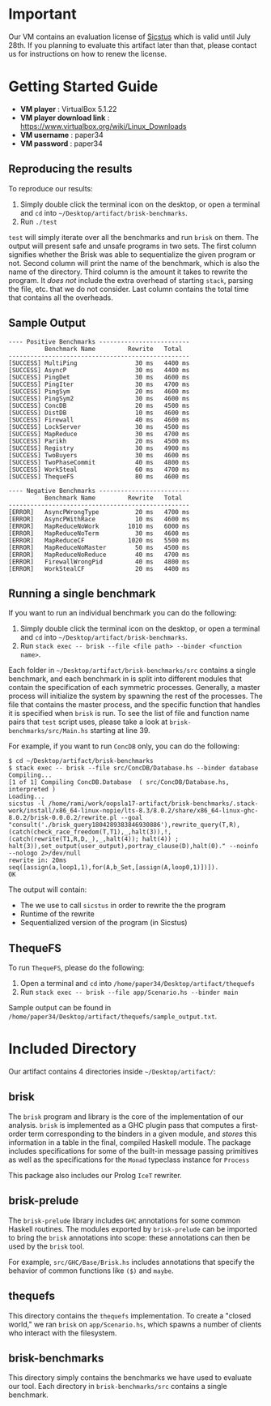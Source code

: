 # Important

Our VM contains an evaluation license of [Sicstus](https://sicstus.sics.se/)
which is valid until July 28th. If you planning to evaluate this artifact later
than that, please contact us for instructions on how to renew the license.

#  Getting Started Guide

- **VM player**               : VirtualBox 5.1.22
- **VM player download link** : https://www.virtualbox.org/wiki/Linux_Downloads
- **VM username**             : paper34
- **VM password**             : paper34

## Reproducing the results

To reproduce our results:

1. Simply double click the terminal icon on the desktop, or open a terminal and
   `cd` into `~/Desktop/artifact/brisk-benchmarks`.
2. Run `./test`

`test` will simply iterate over all the benchmarks and run `brisk` on them. The
output will present safe and unsafe programs in two sets. The first column
signifies whether the Brisk was able to sequentialize the given program or not.
Second column will print the name of the benchmark, which is also the name of
the directory. Third column is the amount it takes to rewrite the program. It
_does not_ include the extra overhead of starting `stack`, parsing the file,
etc. that we do not consider. Last column contains the total time that contains
all the overheads.

## Sample Output

```
---- Positive Benchmarks -------------------------
          Benchmark Name         Rewrite   Total
--------------------------------------------------
[SUCCESS] MultiPing                30 ms   4400 ms
[SUCCESS] AsyncP                   30 ms   4400 ms
[SUCCESS] PingDet                  30 ms   4600 ms
[SUCCESS] PingIter                 30 ms   4700 ms
[SUCCESS] PingSym                  20 ms   4600 ms
[SUCCESS] PingSym2                 30 ms   4600 ms
[SUCCESS] ConcDB                   20 ms   4500 ms
[SUCCESS] DistDB                   10 ms   4600 ms
[SUCCESS] Firewall                 40 ms   4600 ms
[SUCCESS] LockServer               30 ms   4500 ms
[SUCCESS] MapReduce                30 ms   4700 ms
[SUCCESS] Parikh                   20 ms   4500 ms
[SUCCESS] Registry                 30 ms   4900 ms
[SUCCESS] TwoBuyers                30 ms   4600 ms
[SUCCESS] TwoPhaseCommit           40 ms   4800 ms
[SUCCESS] WorkSteal                60 ms   4700 ms
[SUCCESS] ThequeFS                 80 ms   4600 ms

---- Negative Benchmarks -------------------------
          Benchmark Name         Rewrite   Total
--------------------------------------------------
[ERROR]   AsyncPWrongType          20 ms   4700 ms
[ERROR]   AsyncPWithRace           10 ms   4600 ms
[ERROR]   MapReduceNoWork        1010 ms   6000 ms
[ERROR]   MapReduceNoTerm          30 ms   4600 ms
[ERROR]   MapReduceCF            1020 ms   5500 ms
[ERROR]   MapReduceNoMaster        50 ms   4500 ms
[ERROR]   MapReduceNoReduce        40 ms   4700 ms
[ERROR]   FirewallWrongPid         40 ms   4800 ms
[ERROR]   WorkStealCF              20 ms   4400 ms
```

## Running a single benchmark

If you want to run an individual benchmark you can do the following:

1. Simply double click the terminal icon on the desktop, or open a terminal and
   `cd` into `~/Desktop/artifact/brisk-benchmarks`.
2. Run `stack exec -- brisk --file <file path> --binder <function name>`.

Each folder in `~/Desktop/artifact/brisk-benchmarks/src` contains a single
benchmark, and each benchmark in is split into different modules that contain
the specification of each symmetric processes. Generally, a master process will
initialize the system by spawning the rest of the processes. The file that
contains the master process, and the specific function that handles it is
specified when `brisk` is run. To see the list of file and function name pairs
that `test` script uses, please take a look at `brisk-benchmarks/src/Main.hs`
starting at line 39.

For example, if you want to run `ConcDB` only, you can do the following:

```
$ cd ~/Desktop/artifact/brisk-benchmarks
$ stack exec -- brisk --file src/ConcDB/Database.hs --binder database
Compiling...
[1 of 1] Compiling ConcDB.Database  ( src/ConcDB/Database.hs, interpreted )
Loading...
sicstus -l /home/rami/work/oopsla17-artifact/brisk-benchmarks/.stack-work/install/x86_64-linux-nopie/lts-8.3/8.0.2/share/x86_64-linux-ghc-8.0.2/brisk-0.0.0.2/rewrite.pl --goal "consult('./brisk_query1804289383846930886'),rewrite_query(T,R),(catch(check_race_freedom(T,T1),_,halt(3)),!, (catch(rewrite(T1,R,D,_),_,halt(4)); halt(4)) ; halt(3)),set_output(user_output),portray_clause(D),halt(0)." --noinfo --nologo 2>/dev/null 
rewrite in: 20ms
seq([assign(a,loop1,1),for(A,b_Set,[assign(A,loop0,1)])]).
OK
```

The output will contain:

- The we use to call `sicstus` in order to rewrite the the program
- Runtime of the rewrite
- Sequentialized version of the program (in Sicstus)

## ThequeFS

To run `ThequeFS`, please do the following:

1. Open a terminal and `cd` into `/home/paper34/Desktop/artifact/thequefs` 
2. Run `stack exec -- brisk --file app/Scenario.hs --binder main`

Sample output can be found in `/home/paper34/Desktop/artifact/thequefs/sample_output.txt`.

# Included Directory

Our artifact contains 4 directories inside `~/Desktop/artifact/`:

## brisk

The `brisk` program and library is the core of the implementation of our
analysis.
`brisk` is implemented as a GHC plugin pass that computes a first-order term
corresponding to the binders in a given module, and _stores_ this information
in a table in the final, compiled Haskell module.
The package includes specifications for some of the built-in message passing
primitives as well as the specifications for the `Monad` typeclass instance for `Process`

This package also includes our Prolog `IceT` rewriter.

## brisk-prelude

The `brisk-prelude` library includes `GHC` annotations for some common Haskell
routines.
The modules exported by `brisk-prelude` can be imported to bring the `brisk`
annotations into scope: these annotations can then be used by the `brisk` tool.

For example, `src/GHC/Base/Brisk.hs` includes annotations that specify
the behavior of common functions like `($)` and `maybe`.

## thequefs

This directory contains the `thequefs` implementation. To create a "closed
world," we ran `brisk` on `app/Scenario.hs`, which spawns a number of clients who interact
with the filesystem.

## brisk-benchmarks

This directory simply contains the benchmarks we have used to evaluate our tool.
Each directory in `brisk-benchmarks/src` contains a single benchmark.

